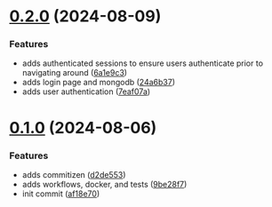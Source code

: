 # [0.2.0](https://github.com/cayubweeums-repos/werk/compare/v0.1.0...v0.2.0) (2024-08-09)


### Features

* adds authenticated sessions to ensure users authenticate prior to navigating around ([6a1e9c3](https://github.com/cayubweeums-repos/werk/commit/6a1e9c30efca80e392a86c9cf3465f61bdea19f0))
* adds login page and mongodb ([24a6b37](https://github.com/cayubweeums-repos/werk/commit/24a6b37c90985446defdc6385b2c117bad9fdd63))
* adds user authentication ([7eaf07a](https://github.com/cayubweeums-repos/werk/commit/7eaf07a5d43848ec2529c418d053fbe8f1c8c288))



# [0.1.0](https://github.com/cayubweeums-repos/werk/compare/af18e70b9460f445bbae673e7461b35f9582923d...v0.1.0) (2024-08-06)


### Features

* adds commitizen ([d2de553](https://github.com/cayubweeums-repos/werk/commit/d2de5534730869346f2c1e594f7358dd3e9eb968))
* adds workflows, docker, and tests ([9be28f7](https://github.com/cayubweeums-repos/werk/commit/9be28f754288f3eb66d8400b44f3bfe197f6abd5))
* init commit ([af18e70](https://github.com/cayubweeums-repos/werk/commit/af18e70b9460f445bbae673e7461b35f9582923d))



